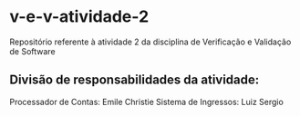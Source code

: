# v-e-v-atividade-2
Repositório referente à atividade 2 da disciplina de Verificação e Validação de Software


## Divisão de responsabilidades da atividade:
Processador de Contas: Emile Christie
Sistema de Ingressos: Luiz Sergio
